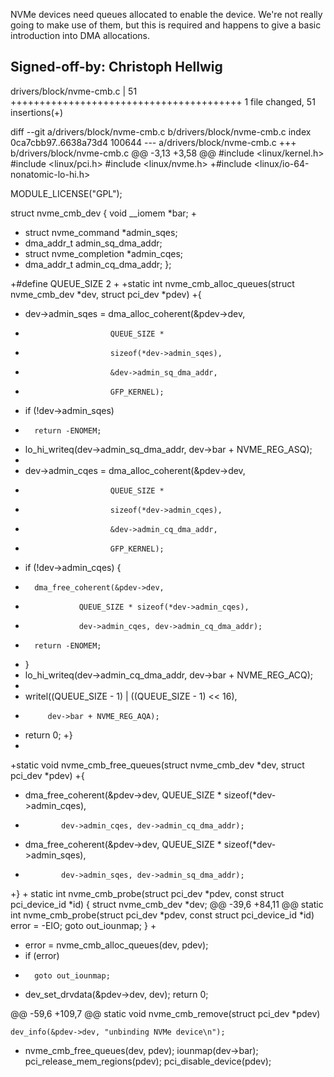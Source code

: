 NVMe devices need queues allocated to enable the device.  We're
not really going to make use of them, but this is required and
happens to give a basic introduction into DMA allocations.

Signed-off-by: Christoph Hellwig <hch at lst.de>
---
 drivers/block/nvme-cmb.c | 51 ++++++++++++++++++++++++++++++++++++++++
 1 file changed, 51 insertions(+)

diff --git a/drivers/block/nvme-cmb.c b/drivers/block/nvme-cmb.c
index 0ca7cbb97..6638a73d4 100644
--- a/drivers/block/nvme-cmb.c
+++ b/drivers/block/nvme-cmb.c
@@ -3,13 +3,58 @@
 #include <linux/kernel.h>
 #include <linux/pci.h>
 #include <linux/nvme.h>
+#include <linux/io-64-nonatomic-lo-hi.h>
 
 MODULE_LICENSE("GPL");
 
 struct nvme_cmb_dev {
 	void __iomem *bar;
+
+	struct nvme_command *admin_sqes;
+	dma_addr_t admin_sq_dma_addr;
+	struct nvme_completion *admin_cqes;
+	dma_addr_t admin_cq_dma_addr;
 };
 
+#define QUEUE_SIZE 2
+
+static int nvme_cmb_alloc_queues(struct nvme_cmb_dev *dev, struct pci_dev *pdev)
+{
+	dev->admin_sqes = dma_alloc_coherent(&pdev->dev,
+					     QUEUE_SIZE *
+					     sizeof(*dev->admin_sqes),
+					     &dev->admin_sq_dma_addr,
+					     GFP_KERNEL);
+	if (!dev->admin_sqes)
+		return -ENOMEM;
+	lo_hi_writeq(dev->admin_sq_dma_addr, dev->bar + NVME_REG_ASQ);
+
+	dev->admin_cqes = dma_alloc_coherent(&pdev->dev,
+					     QUEUE_SIZE *
+					     sizeof(*dev->admin_cqes),
+					     &dev->admin_cq_dma_addr,
+					     GFP_KERNEL);
+	if (!dev->admin_cqes) {
+		dma_free_coherent(&pdev->dev,
+				  QUEUE_SIZE * sizeof(*dev->admin_cqes),
+				  dev->admin_cqes, dev->admin_cq_dma_addr);
+		return -ENOMEM;
+	}
+	lo_hi_writeq(dev->admin_cq_dma_addr, dev->bar + NVME_REG_ACQ);
+
+	writel((QUEUE_SIZE - 1) | ((QUEUE_SIZE - 1) << 16),
+	       dev->bar + NVME_REG_AQA);
+	return 0;
+}
+
+static void nvme_cmb_free_queues(struct nvme_cmb_dev *dev, struct pci_dev *pdev)
+{
+	dma_free_coherent(&pdev->dev, QUEUE_SIZE * sizeof(*dev->admin_cqes),
+			  dev->admin_cqes, dev->admin_cq_dma_addr);
+	dma_free_coherent(&pdev->dev, QUEUE_SIZE * sizeof(*dev->admin_sqes),
+			  dev->admin_sqes, dev->admin_sq_dma_addr);
+}
+
 static int nvme_cmb_probe(struct pci_dev *pdev, const struct pci_device_id *id)
 {
 	struct nvme_cmb_dev *dev;
@@ -39,6 +84,11 @@ static int nvme_cmb_probe(struct pci_dev *pdev, const struct pci_device_id *id)
 		error = -EIO;
 		goto out_iounmap;
 	}
+
+	error = nvme_cmb_alloc_queues(dev, pdev);
+	if (error)
+		goto out_iounmap;
+
 	dev_set_drvdata(&pdev->dev, dev);
 	return 0;
 
@@ -59,6 +109,7 @@ static void nvme_cmb_remove(struct pci_dev *pdev)
 
 	dev_info(&pdev->dev, "unbinding NVMe device\n");
 
+	nvme_cmb_free_queues(dev, pdev);
 	iounmap(dev->bar);
 	pci_release_mem_regions(pdev);
 	pci_disable_device(pdev);
